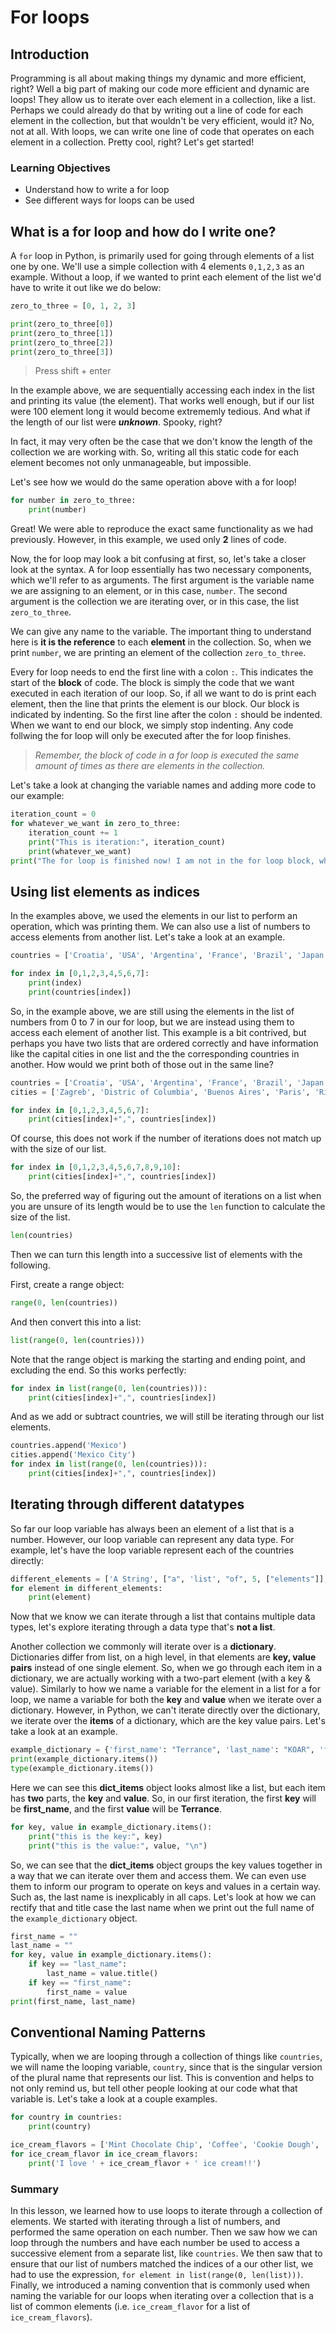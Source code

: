 
# For loops

## Introduction
Programming is all about making things my dynamic and more efficient, right? Well a big part of making our code more efficient and dynamic are loops! They allow us to iterate over each element in a collection, like a list. Perhaps we could already do that by writing out a line of code for each element in the collection, but that wouldn't be very efficient, would it? No, not at all. With loops, we can write one line of code that operates on each element in a collection. Pretty cool, right? Let's get started!

### Learning Objectives

* Understand how to write a for loop
* See different ways for loops can be used

## What is a for loop and how do I write one?

A `for` loop in Python, is primarily used for going through elements of a list one by one. We'll use a simple collection with 4 elements `0,1,2,3` as an example. Without a loop, if we wanted to print each element of the list we'd have to write it out like we do below:


```python
zero_to_three = [0, 1, 2, 3]
```


```python
print(zero_to_three[0])
print(zero_to_three[1])
print(zero_to_three[2])
print(zero_to_three[3])
```

> Press shift + enter

In the example above, we are sequentially accessing each index in the list and printing its value (the element). That works well enough, but if our list were 100 element long it would become extrememly tedious. And what if the length of our list were ***unknown***. Spooky, right? 

In fact, it may very often be the case that we don't know the length of the collection we are working with. So, writing all this static code for each element becomes not only unmanageable, but impossible.

Let's see how we would do the same operation above with a for loop!


```python
for number in zero_to_three:
    print(number)
```

Great! We were able to reproduce the exact same functionality as we had previously. However, in this example, we used only **2** lines of code. 

Now, the for loop may look a bit confusing at first, so, let's take a closer look at the syntax. A for loop essentially has two necessary components, which we'll refer to as arguments. The first argument is the variable name we are assigning to an element, or in this case, `number`. The second argument is the collection we are iterating over, or in this case, the list `zero_to_three`.

We can give any name to the variable. The important thing to understand here is **it is the reference** to each **element** in the collection. So, when we print `number`, we are printing an element of the collection `zero_to_three`. 

Every for loop needs to end the first line with a colon `:`. This indicates the start of the **block** of code. The block is simply the code that we want executed in each iteration of our loop. So, if all we want to do is print each element, then the line that prints the element is our block. Our block is indicated by indenting. So the first line after the colon `:` should be indented. When we want to end our block, we simply stop indenting. Any code follwing the for loop will only be executed after the for loop finishes.

> *Remember, the block of code in a for loop is executed the same amount of times as there are elements in the collection.*

Let's take a look at changing the variable names and adding more code to our example:


```python
iteration_count = 0
for whatever_we_want in zero_to_three:
    iteration_count += 1
    print("This is iteration:", iteration_count)
    print(whatever_we_want)
print("The for loop is finished now! I am not in the for loop block, which is why I only printed once!")
```

## Using list elements as indices

In the examples above, we used the elements in our list to perform an operation, which was printing them. We can also use a list of numbers to access elements from another list. Let's take a look at an example.


```python
countries = ['Croatia', 'USA', 'Argentina', 'France', 'Brazil', 'Japan', 'Vietnam', 'Israel']
```


```python
for index in [0,1,2,3,4,5,6,7]:
    print(index)
    print(countries[index])
```

So, in the example above, we are still using the elements in the list of numbers from 0 to 7 in our for loop, but we are instead using them to access each element of another list. This example is a bit contrived, but perhaps you have two lists that are ordered correctly and have information like the capital cities in one list and the the corresponding countries in another. How would we print both of those out in the same line?


```python
countries = ['Croatia', 'USA', 'Argentina', 'France', 'Brazil', 'Japan', 'Vietnam', 'Israel']
cities = ['Zagreb', 'Distric of Columbia', 'Buenos Aires', 'Paris', 'Rio de Janeiro', 'Tokyo', 'Hanoi', 'Tel Aviv']
```


```python
for index in [0,1,2,3,4,5,6,7]:
    print(cities[index]+",", countries[index])
```

Of course, this does not work if the number of iterations does not match up with the size of our list.


```python
for index in [0,1,2,3,4,5,6,7,8,9,10]:
    print(cities[index]+",", countries[index])
```

So, the preferred way of figuring out the amount of iterations on a list when you are unsure of its length would be to use the `len` function to calculate the size of the list.


```python
len(countries)
```

Then we can turn this length into a successive list of elements with the following.  

First, create a range object:


```python
range(0, len(countries))
```

And then convert this into a list:


```python
list(range(0, len(countries)))
```

Note that the range object is marking the starting and ending point, and excluding the end.  So this works perfectly:


```python
for index in list(range(0, len(countries))):
    print(cities[index]+",", countries[index])
```

And as we add or subtract countries, we will still be iterating through our list elements.


```python
countries.append('Mexico')
cities.append('Mexico City')
for index in list(range(0, len(countries))):
    print(cities[index]+",", countries[index])
```

## Iterating through different datatypes

So far our loop variable has always been an element of a list that is a number.  However, our loop variable can represent any data type.  For example, let's have the loop variable represent each of the countries directly:


```python
different_elements = ['A String', ["a", 'list', "of", 5, ["elements"]], {'this': "is a dictionary"}]
for element in different_elements:
    print(element)
```

Now that we know we can iterate through a list that contains multiple data types, let's explore iterating through a data type that's **not a list**. 

Another collection we commonly will iterate over is a **dictionary**. Dictionaries differ from list, on a high level, in that elements are **key, value pairs** instead of one single element. So, when we go through each item in a dictionary, we are actually working with a two-part element (with a key & value). Similarly to how we name a variable for the element in a list for a for loop, we name a variable for both the **key** and **value** when we iterate over a dictionary. However, in Python, we can't iterate directly over the dictionary, we iterate over the **items** of a dictionary, which are the key value pairs.  Let's take a look at an example.


```python
example_dictionary = {'first_name': "Terrance", 'last_name': "KOAR", 'favorite_language': "Python"}
print(example_dictionary.items())
type(example_dictionary.items())
```

Here we can see this **dict_items** object looks almost like a list, but each item has **two** parts, the **key** and **value**. So, in our first iteration, the first **key** will be **first_name**, and the first **value** will be **Terrance**.


```python
for key, value in example_dictionary.items():
    print("this is the key:", key)    
    print("this is the value:", value, "\n")
```

So, we can see that the **dict_items** object groups the key values together in a way that we can iterate over them and access them. We can even use them to inform our program to operate on keys and values in a certain way. Such as, the last name is inexplicably in all caps. Let's look at how we can rectify that and title case the last name when we print out the full name of the `example_dictionary` object.


```python
first_name = ""
last_name = ""
for key, value in example_dictionary.items():
    if key == "last_name":
        last_name = value.title()
    if key == "first_name":
        first_name = value
print(first_name, last_name)
```

## Conventional Naming Patterns

Typically, when we are looping through a collection of things like `countries`, we will name the looping variable, `country`, since that is the singular version of the plural name that represents our list. This is convention and helps to not only remind us, but tell other people looking at our code what that variable is. Let's take a look at a couple examples.


```python
for country in countries:
    print(country)
```


```python
ice_cream_flavors = ['Mint Chocolate Chip', 'Coffee', 'Cookie Dough', 'Fudge Mint Brownie', 'Vanilla Bean']
for ice_cream_flavor in ice_cream_flavors:
    print('I love ' + ice_cream_flavor + ' ice cream!!')
```

### Summary

In this lesson, we learned how to use loops to iterate through a collection of elements. We started with iterating through a list of numbers, and performed the same operation on each number. Then we saw how we can loop through the numbers and have each number be used to access a successive element from a separate list, like `countries`.  We then saw that to ensure that our list of numbers matched the indices of a our other list, we had to use the expression, `for element in list(range(0, len(list)))`. Finally, we introduced a naming convention that is commonly used when naming the variable for our loops when iterating over a collection that is a list of common elements (i.e. `ice_cream_flavor` for a list of `ice_cream_flavors`).
